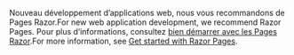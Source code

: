 <span data-ttu-id="c01a5-101">Nouveau développement d’applications web, nous vous recommandons de Pages Razor.</span><span class="sxs-lookup"><span data-stu-id="c01a5-101">For new web application development, we recommend Razor Pages.</span></span> <span data-ttu-id="c01a5-102">Pour plus d’informations, consultez [bien démarrer avec les Pages Razor](/aspnet/core/tutorials/razor-pages/razor-pages-start).</span><span class="sxs-lookup"><span data-stu-id="c01a5-102">For more information, see [Get started with Razor Pages](/aspnet/core/tutorials/razor-pages/razor-pages-start).</span></span>